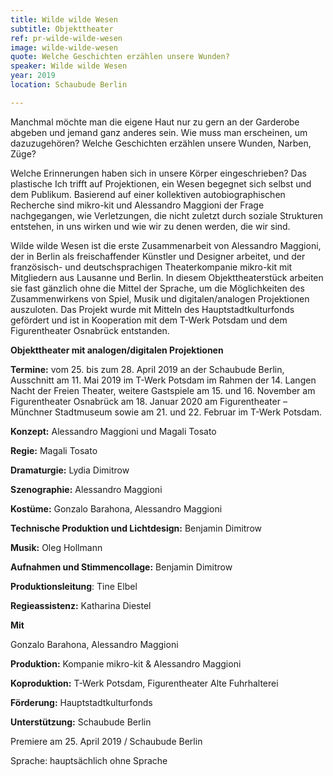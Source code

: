 ```yaml
---
title: Wilde wilde Wesen
subtitle: Objekttheater
ref: pr-wilde-wilde-wesen
image: wilde-wilde-wesen
quote: Welche Geschichten erzählen unsere Wunden?
speaker: Wilde wilde Wesen
year: 2019
location: Schaubude Berlin

---
```


Manchmal möchte man die eigene Haut nur zu gern an der Garderobe abgeben und jemand ganz anderes sein. Wie muss man erscheinen, um dazuzugehören? Welche Geschichten erzählen unsere Wunden, Narben, Züge?



Welche Erinnerungen haben sich in unsere Körper eingeschrieben? Das plastische Ich trifft auf Projektionen, ein Wesen begegnet sich selbst und dem Publikum. Basierend auf einer kollektiven autobiographischen Recherche sind mikro-kit und Alessandro Maggioni der Frage nachgegangen, wie Verletzungen, die nicht zuletzt durch soziale Strukturen entstehen, in uns wirken und wie wir zu denen werden, die wir sind.

Wilde wilde Wesen ist die erste Zusammenarbeit von Alessandro Maggioni, der in Berlin als freischaffender Künstler und Designer arbeitet, und der französisch- und deutschsprachigen Theaterkompanie mikro-kit mit Mitgliedern aus Lausanne und Berlin. In diesem Objekttheaterstück arbeiten sie fast gänzlich ohne die Mittel der Sprache, um die Möglichkeiten des Zusammenwirkens von Spiel, Musik und digitalen/analogen Projektionen auszuloten. Das Projekt wurde mit Mitteln des Hauptstadtkulturfonds gefördert und ist in Kooperation mit dem T-Werk Potsdam und dem Figurentheater Osnabrück entstanden. 

**Objekttheater mit analogen/digitalen Projektionen**

**Termine:** vom 25. bis zum 28. April 2019 an der Schaubude Berlin, Ausschnitt am 11. Mai 2019 im T-Werk Potsdam im Rahmen der 14. Langen Nacht der Freien Theater, weitere Gastspiele am 15. und 16. November am Figurentheater Osnabrück am 18. Januar 2020 am Figurentheater – Münchner Stadtmuseum sowie am 21. und 22. Februar im T-Werk Potsdam.

**Konzept:** Alessandro Maggioni und Magali Tosato

**Regie:** Magali Tosato

**Dramaturgie:** Lydia Dimitrow

**Szenographie:** Alessandro Maggioni

**Kostüme:** Gonzalo Barahona, Alessandro Maggioni

**Technische Produktion und Lichtdesign:** Benjamin Dimitrow

**Musik:** Oleg Hollmann

**Aufnahmen und Stimmencollage:** Benjamin Dimitrow

**Produktionsleitung**: Tine Elbel

**Regieassistenz:** Katharina Diestel


**Mit**

Gonzalo Barahona, Alessandro Maggioni

**Produktion:** Kompanie mikro-kit & Alessandro Maggioni

**Koproduktion:** T-Werk Potsdam, Figurentheater Alte Fuhrhalterei

**Förderung:** Hauptstadtkulturfonds

**Unterstützung:** Schaubude Berlin


Premiere am 25. April 2019 / Schaubude Berlin

Sprache: hauptsächlich ohne Sprache
